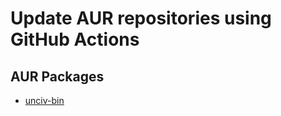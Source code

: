 Update AUR repositories using GitHub Actions
============================================

## AUR Packages

* [unciv-bin](https://aur.archlinux.org/packages/unciv-bin)
